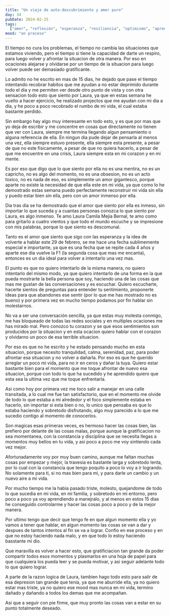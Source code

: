 ```yaml
---
title: "Un viaje de auto-descubrimiento y amor puro"
day: 34
pubDate: 2024-02-25
tags:
  ["amor", "reflexión", "esperanza", "resiliencia", "optimismo", "aprendizaje"]
mood: "en proceso"
---
```


El tiempo no cura los problemas, el tiempo no cambia las situaciones que estamos viviendo, pero el tiempo si tiene la capacidad de darte un respiro, para luego volver y afrontar la situacion de otra manera. Por eso en ocaciones alejarse y olvidarse por un tiempo de la situacion para luego volver puede ser demasiado gratificante.

Lo admito no he escrito en mas de 15 dias, he dejado que pase el tiempo intentando recobrar habitos que me ayudan a no estar deprimido durante todo el dia y me permiten ver desde otro punto de vista y con otra sensacion todo esto que siento por Laura, ya que en estas semana he vuelto a hacer ejercicio, he realizado projectos que me ayudan con mi dia a dia, y he poco a poco recobrado el rumbo de mi vida, el cual estaba bastante perdido.

Sin embargo hay algo muy interesante en todo esto, y es que por mas que yo deja de escribir y me concentre en cosas que directamente no tienen que ver con Laura, siempre me termina llegando algun pensamiento o alguna referencia de ella. En ningun dia pude dejar de pensarla al menos una vez, ella siempre estuvo presente, ella siempre esta presente, a pesar de que no este fisicamente, a pesar de que no quiera hacerlo, a pesar de que me encuentre en una crisis, Laura siempre esta en mi corazon y en mi mente.

Es por eso que digo que lo que siento por ella no es una mentira, no es un capricho, no es algo del momento, no es una obsesion, no es un acto toxico, no es nada de eso, es simplemente un amor gigantesco, porque aparte no existe la necesidad de que ella este en mi vida, ya que como lo he demostrado estas semana puedo perfectamente reconstruir mi vida sin ella y puedo estar bien sin ella, pero con un amor inmenso por ella.

Dia tras dia se ha demostrado que el amor que siento por ella es inmeso, sin importar lo que suceda y a cuantas personas conozca lo que siento por Laura, es algo inmenso. Te amo Laura Camila Mejia Bernal, te amo como para gritarlo a cuatro vientos y que todo el mundo escuche y se impresione con mis palabras, porque lo que siento es descomunal.

Tanto es el amor que siento que sigo con las esperanza y la idea de volverte a hablar este 29 de febrero, se me hace una fecha sublimemente especial e importante, ya que es una fecha que se repite cada 4 años y aparte ese dia vuelve la F1 (la segunda cosa que mas me encanta), entonces es un dia ideal para volver a intentarlo una vez mas.

El punto es que no quiero intentarlo de la misma manera, no quiero intentarlo del mismo modo, ya que quiero intentarlo de una forma en la que pueda mostrarte la bella persona que soy, haciendo una de las cosas que mas me gustan de las conversaciones y es escuchar. Quiero escucharte, hacerte sientos de preguntas para entender tu sentimiento, proponerte ideas para que abandones ese sentir (por lo que me has mostrado no es bueno) y por primera vez en mucho tiempo podamos por fin hablar sin molestarnos.

No va a ser una conversación sencilla, ya que estas muy molesta conmigo, me has bloqueado de todas las redes sociales y en multiples ocaciones me has mirado mal. Pero conozco tu corazon y se que esos sentimientos son producidos por la situacion y en esta ocacion quiero hablar con el corazon y olvidarno un poco de esa terrible situacion.

Por eso es que no he escrito y he estado pensando mucho en esta situacion, porque necesito tranqulidad, calma, serenidad, paz, para poder afrontar esa situacion y no volver a dañarla. Por eso es que he querido arreglar un poco mi vida, para no ir en ceros y dañar la tuya. Quiero estar bastante bien para el momento que me toque afrontar de nuevo esa situacion, porque con todo lo que ha sucedido y he aprendido quiero que esta sea la ultima vez que me toque enfrentarla.

Asi como hoy por primera vez me toco salir a manejar en una calle transitada, a lo cual me fue tan satisfactorio, que en el momento me olvide de todo lo que estaba a mi alrededor y el foco simplemente estaba en hacerlo, sin importar si esta bien o no, lo unico que pensaba es que lo estaba haciendo y sobretodo disfrutando, algo muy parecido a lo que me sucedio contigo al momento de conocerlos.

Son magicas esas primeras veces, es hermoso hacer las cosas bien, las prefiero por delante de las cosas malas, porque aunque la gratificacion no sea momentanea, con la constancia y disciplina que se necesita llegas a momentos muy bellos en tu vida, y asi poco a poco me voy sintiendo cada vez mejor.

Afortunadamente voy por muy buen camino, aunque me faltan muchas cosas por empezar y mejor, la travesia es bastante larga y sobretodo lenta, por lo cual con la constancia que tengo poquito a poco lo voy a ir logrando. No solamente para ti, si no mas bien para mi, y para darle un cambio y un nuevo aire a mi vida.

Por mucho tiempo me la habia pasado triste, molesto, quejandome de todo lo que sucedia en mi vida, en mi familia, y sobretodo en mi entorno, pero poco a poco ya voy aprendiendo a manejralo, y al menos en estos 15 dias he conseguido controlarme y hacer las cosas poco a poco y de la mejor manera.

Por ultimo tengo que decir que tengo fe en que algun momento ella y yo vamos a tener que hablar, en algun momento las cosas se van a dar y despues de tantos intentos al fin se va a lograr. Confio en ese proceso y en que no estoy haciendo nada malo, y en que todo lo estoy haciendo basstante mi dio.

Que maravilla es volver a hacer esto, que gratificiacion tan grande da poder compartir todos esos momentos y plasmarlos en una hoja de papel para que cualquiera los pueda leer y se pueda motivar, y asi seguir adelante todo lo que quiero lograr.

A parte de la razon logica de Laura, tambien hago todo esto para salir de esa depresion tan grande que tenia, ya que me aburride ella, ya no quiero estar mas triste, ya no quiero ese mood mas nunca en mi vida, termino dañado y dañando a todos los demas que me acompañan.

Asi que a seguir con pie firme, que muy pronto las cosas van a estar en su punto totalmente deseado.
